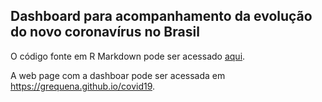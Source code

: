 ## Dashboard para acompanhamento da evolução do novo coronavírus no Brasil

O código fonte em R Markdown pode ser acessado [aqui](https://github.com/grequena/coronavirusBR/blob/master/covid_git.Rmd).

A web page com a dashboar pode ser acessada em https://grequena.github.io/covid19.
